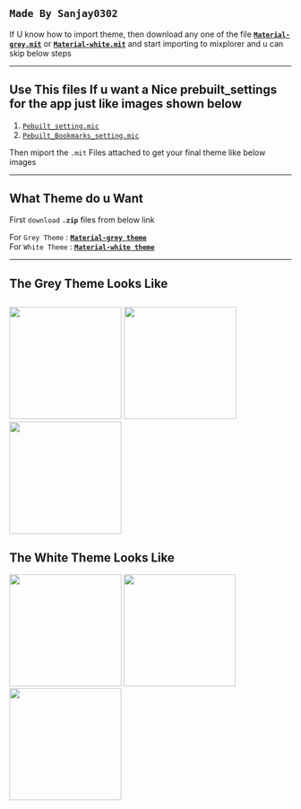 **`Made By Sanjay0302`**
---------------
If U know how to import theme, then download any one of the file [**`Material-grey.mit`**](https://github.com/Sanjay0302/Mixplorer-Skins/raw/main/Material-Grey.mit)  or [**`Material-white.mit`**](https://github.com/Sanjay0302/Mixplorer-Skins/raw/main/Material-White.mit)  and start importing to mixplorer
and u can skip below steps

-------------------
Use This files If u want a Nice prebuilt_settings for the app just like images shown below
-------------
1. [`Pebuilt_setting.mic`](https://github.com/Sanjay0302/Mixplorer-Skins/releases/download/v.1.1.1/Prebuilt_settings.mic)
2. [`Pebuilt_Bookmarks_setting.mic`](https://github.com/Sanjay0302/Mixplorer-Skins/releases/download/v.1.1.1/Prebuilt_Bookmarks_Settings.mic)

Then miport the `.mit` Files attached to get your final theme like below images

------------
**What Theme do u Want**
---------------------
First `download` **`.zip`** files from below link 

For `Grey Theme`       : [**`Material-grey theme`**](https://github.com/Sanjay0302/Mixplorer-Skins/blob/main/Material-grey.md#material-grey-theme)  
For `White Theme`      : [**`Material-white theme`**](https://github.com/Sanjay0302/Mixplorer-Skins/blob/main/Material-white.md#material-white-theme)

-------------------------------------------------------------------------------
The Grey Theme Looks Like
--------------------------
<img src="https://user-images.githubusercontent.com/90672297/162691557-23cb4524-ed00-4d5b-a63a-eb631b40c71b.png" width="200"/>  <img src="https://user-images.githubusercontent.com/90672297/162691880-f8439892-f70c-4cfc-9721-a3799d14ce99.png" width="200"/> <img src="https://user-images.githubusercontent.com/90672297/162691914-3dc86e38-db4c-4285-8dee-b10e2ba3d619.png" width="200"/> 
--------------------------------------------------------------------------
The White Theme Looks Like
------------------
<img src="https://user-images.githubusercontent.com/90672297/162694856-b24b407b-a42c-4d7d-bba9-0faaa97d32d7.png" width="200"/> <img src="https://user-images.githubusercontent.com/90672297/162694881-2064d4a0-1d0c-4038-9eb4-97995c44d630.png" width="200"/> <img src="https://user-images.githubusercontent.com/90672297/162694898-12d87589-74b9-4e66-86f9-e127ccb8e85a.png" width="200"/>
